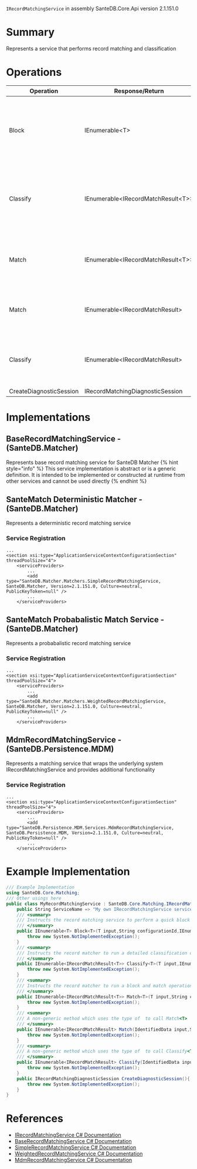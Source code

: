 `IRecordMatchingService` in assembly SanteDB.Core.Api version 2.1.151.0

# Summary
Represents a service that performs record matching and classification

# Operations

|Operation|Response/Return|Input/Parameter|Description|
|-|-|-|-|
|Block|IEnumerable&lt;T>|*T* **input**<br/>*String* **configurationId**<br/>*IEnumerable&lt;Guid>* **ignoreList**<br/>*IRecordMatchingDiagnosticSession* **collector**|Instructs the record matching service to perform a quick block function of records            for type  with|
|Classify|IEnumerable&lt;IRecordMatchResult&lt;T>>|*T* **input**<br/>*IEnumerable&lt;T>* **blocks**<br/>*String* **configurationId**<br/>*IRecordMatchingDiagnosticSession* **collector**|Instructs the record matcher to run a detailed classification on the matching blocks in|
|Match|IEnumerable&lt;IRecordMatchResult&lt;T>>|*T* **input**<br/>*String* **configurationId**<br/>*IEnumerable&lt;Guid>* **ignoreList**<br/>*IRecordMatchingDiagnosticSession* **collector**|Instructs the record matcher to run a block and match operation against|
|Match|IEnumerable&lt;IRecordMatchResult>|*IdentifiedData* **input**<br/>*String* **configurationId**<br/>*IEnumerable&lt;Guid>* **ignoreList**<br/>*IRecordMatchingDiagnosticSession* **collector**|A non-generic method which uses the type of  to call Match<T>|
|Classify|IEnumerable&lt;IRecordMatchResult>|*IdentifiedData* **input**<br/>*IEnumerable&lt;IdentifiedData>* **blocks**<br/>*String* **configurationId**<br/>*IRecordMatchingDiagnosticSession* **collector**|A non-generic method which uses the type of  to call Classify<T>|
|CreateDiagnosticSession|IRecordMatchingDiagnosticSession||TODO|

# Implementations


## BaseRecordMatchingService - (SanteDB.Matcher)
Represents base record matching service for SanteDB Matcher
{% hint style="info" %} This service implementation is abstract or is a generic definition. It is intended to be implemented or constructed at runtime from other services and cannot be used directly {% endhint %}

## SanteMatch Deterministic Matcher - (SanteDB.Matcher)
Represents a deterministic record matching service

### Service Registration
```markup
...
<section xsi:type="ApplicationServiceContextConfigurationSection" threadPoolSize="4">
	<serviceProviders>
		...
		<add type="SanteDB.Matcher.Matchers.SimpleRecordMatchingService, SanteDB.Matcher, Version=2.1.151.0, Culture=neutral, PublicKeyToken=null" />
		...
	</serviceProviders>
```

## SanteMatch Probabalistic Match Service - (SanteDB.Matcher)
Represents a probabalistic record matching service

### Service Registration
```markup
...
<section xsi:type="ApplicationServiceContextConfigurationSection" threadPoolSize="4">
	<serviceProviders>
		...
		<add type="SanteDB.Matcher.Matchers.WeightedRecordMatchingService, SanteDB.Matcher, Version=2.1.151.0, Culture=neutral, PublicKeyToken=null" />
		...
	</serviceProviders>
```

## MdmRecordMatchingService - (SanteDB.Persistence.MDM)
Represents a matching service that wraps the underlying system
            IRecordMatchingService and provides additional functionality

### Service Registration
```markup
...
<section xsi:type="ApplicationServiceContextConfigurationSection" threadPoolSize="4">
	<serviceProviders>
		...
		<add type="SanteDB.Persistence.MDM.Services.MdmRecordMatchingService, SanteDB.Persistence.MDM, Version=2.1.151.0, Culture=neutral, PublicKeyToken=null" />
		...
	</serviceProviders>
```
# Example Implementation
```csharp
/// Example Implementation
using SanteDB.Core.Matching;
/// Other usings here
public class MyRecordMatchingService : SanteDB.Core.Matching.IRecordMatchingService { 
	public String ServiceName => "My own IRecordMatchingService service";
	/// <summary>
	/// Instructs the record matching service to perform a quick block function of records            for type  with
	/// </summary>
	public IEnumerable<T> Block<T>(T input,String configurationId,IEnumerable<Guid> ignoreList,IRecordMatchingDiagnosticSession collector){
		throw new System.NotImplementedException();
	}
	/// <summary>
	/// Instructs the record matcher to run a detailed classification on the matching blocks in
	/// </summary>
	public IEnumerable<IRecordMatchResult<T>> Classify<T>(T input,IEnumerable<T> blocks,String configurationId,IRecordMatchingDiagnosticSession collector){
		throw new System.NotImplementedException();
	}
	/// <summary>
	/// Instructs the record matcher to run a block and match operation against
	/// </summary>
	public IEnumerable<IRecordMatchResult<T>> Match<T>(T input,String configurationId,IEnumerable<Guid> ignoreList,IRecordMatchingDiagnosticSession collector){
		throw new System.NotImplementedException();
	}
	/// <summary>
	/// A non-generic method which uses the type of  to call Match<T>
	/// </summary>
	public IEnumerable<IRecordMatchResult> Match(IdentifiedData input,String configurationId,IEnumerable<Guid> ignoreList,IRecordMatchingDiagnosticSession collector){
		throw new System.NotImplementedException();
	}
	/// <summary>
	/// A non-generic method which uses the type of  to call Classify<T>
	/// </summary>
	public IEnumerable<IRecordMatchResult> Classify(IdentifiedData input,IEnumerable<IdentifiedData> blocks,String configurationId,IRecordMatchingDiagnosticSession collector){
		throw new System.NotImplementedException();
	}
	public IRecordMatchingDiagnosticSession CreateDiagnosticSession(){
		throw new System.NotImplementedException();
	}
}
```

# References

* [IRecordMatchingService C# Documentation](http://santesuite.org/assets/doc/net/html/T_SanteDB_Core_Matching_IRecordMatchingService.htm)
* [BaseRecordMatchingService C# Documentation](http://santesuite.org/assets/doc/net/html/T_SanteDB_Matcher_Matchers_BaseRecordMatchingService.htm)
* [SimpleRecordMatchingService C# Documentation](http://santesuite.org/assets/doc/net/html/T_SanteDB_Matcher_Matchers_SimpleRecordMatchingService.htm)
* [WeightedRecordMatchingService C# Documentation](http://santesuite.org/assets/doc/net/html/T_SanteDB_Matcher_Matchers_WeightedRecordMatchingService.htm)
* [MdmRecordMatchingService C# Documentation](http://santesuite.org/assets/doc/net/html/T_SanteDB_Persistence_MDM_Services_MdmRecordMatchingService.htm)
